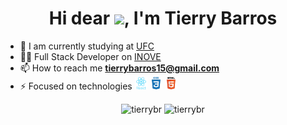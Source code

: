 <h1 align="center">Hi dear <img src="https://raw.githubusercontent.com/kaueMarques/kaueMarques/master/hi.gif" width="30px">, I'm Tierry Barros</h1>

- 🔭 I am currently studying at [UFC](https://www.quixada.ufc.br/)
- 👨‍💻 Full Stack Developer on [INOVE](https://github.com/dev-inove)
- 📫 How to reach me **tierrybarros15@gmail.com**
- ⚡ Focused on technologies <img src="https://raw.githubusercontent.com/devicons/devicon/master/icons/react/react-original-wordmark.svg" alt="react" width="20" height="20"/> <img src="https://raw.githubusercontent.com/devicons/devicon/master/icons/css3/css3-plain-wordmark.svg" alt="css3"  width="20" height="20"/> <img src="https://raw.githubusercontent.com/devicons/devicon/master/icons/html5/html5-original-wordmark.svg" alt="html5"  width="20" height="20"/>

<p align="center">
<img src="https://github-readme-stats.vercel.app/api?username=tierrybr&show_icons=true&theme=algolia" alt="tierrybr"/> 
<img src="https://github-readme-stats.vercel.app/api/top-langs/?username=tierrybr&layout=compact&theme=algolia" alt="tierrybr"/> 
</p>





